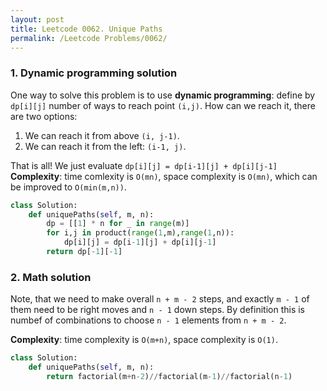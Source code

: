 ```yaml
---
layout: post
title: Leetcode 0062. Unique Paths
permalink: /Leetcode Problems/0062/
---
```


### 1. Dynamic programming solution
One way to solve this problem is to use **dynamic programming**: define by `dp[i][j]` number of ways to reach point `(i,j)`. How can we reach it, there are two options:
1. We can reach it from above `(i, j-1)`.
2. We can reach it from the left: `(i-1, j)`.

That is all! We just evaluate `dp[i][j] = dp[i-1][j] + dp[i][j-1]`
**Complexity**: time comlexity is `O(mn)`, space complexity is `O(mn)`, which can be improved to `O(min(m,n))`.

```python
class Solution:
    def uniquePaths(self, m, n):
        dp = [[1] * n for _ in range(m)]
        for i,j in product(range(1,m),range(1,n)):
            dp[i][j] = dp[i-1][j] + dp[i][j-1]            
        return dp[-1][-1]
```

### 2. Math solution

Note, that we need to make overall `n + m - 2` steps, and exactly `m - 1` of them need to be right moves and `n - 1` down steps. By definition this is numbef of combinations to choose `n - 1` elements from `n + m - 2`.

**Complexity**: time complexity is `O(m+n)`, space complexity is `O(1)`.

```python
class Solution:
    def uniquePaths(self, m, n):
        return factorial(m+n-2)//factorial(m-1)//factorial(n-1)
```